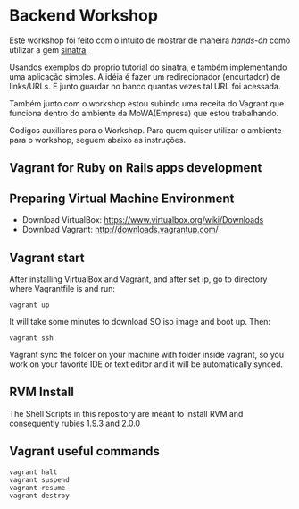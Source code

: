 Backend Workshop
=============

Este workshop foi feito com o intuito de mostrar de maneira _hands-on_ como utilizar a gem [sinatra](http://www.sinatrarb.com).

Usandos exemplos do proprio tutorial do sinatra, e também implementando uma aplicação simples. A idéia é fazer um redirecionador (encurtador) de links/URLs. E junto guardar no banco quantas vezes tal URL foi acessada.

Também junto com o workshop estou subindo uma receita do Vagrant que funciona dentro do ambiente da MoWA(Empresa) que estou trabalhando. 

Codigos auxiliares para o Workshop. 
Para quem quiser utilizar o ambiente para o workshop, seguem abaixo as instruções.


Vagrant for Ruby on Rails apps development
------------------------------------------

Preparing Virtual Machine Environment
-------
* Download VirtualBox: https://www.virtualbox.org/wiki/Downloads
* Download Vagrant: http://downloads.vagrantup.com/


Vagrant start
-------
After installing VirtualBox and Vagrant, and after set ip, go to directory where Vagrantfile is and run:

    vagrant up

It will take some minutes to download SO iso image and boot up. Then: 

    vagrant ssh

Vagrant sync the folder on your machine with folder inside vagrant, so you work on your favorite IDE or text editor and it will be automatically synced.

RVM Install
-------
The Shell Scripts in this repository are meant to install RVM and consequently rubies 1.9.3 and 2.0.0

Vagrant useful commands
-------
    vagrant halt
    vagrant suspend
    vagrant resume
    vagrant destroy
